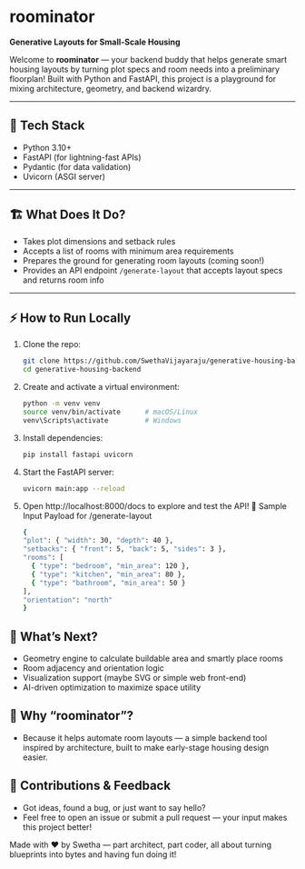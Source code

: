 # roominator

**Generative Layouts for Small-Scale Housing**

Welcome to **roominator** — your backend buddy that helps generate smart housing layouts by turning plot specs and room needs into a preliminary floorplan! Built with Python and FastAPI, this project is a playground for mixing architecture, geometry, and backend wizardry.

---

## 🚀 Tech Stack

- Python 3.10+
- FastAPI (for lightning-fast APIs)
- Pydantic (for data validation)
- Uvicorn (ASGI server)

---

## 🏗️ What Does It Do?

- Takes plot dimensions and setback rules  
- Accepts a list of rooms with minimum area requirements  
- Prepares the ground for generating room layouts (coming soon!)  
- Provides an API endpoint `/generate-layout` that accepts layout specs and returns room info  

---

## ⚡ How to Run Locally

1. Clone the repo:  
   ```bash
   git clone https://github.com/SwethaVijayaraju/generative-housing-backend.git
   cd generative-housing-backend

2. Create and activate a virtual environment: 
   ```bash
   python -m venv venv
   source venv/bin/activate      # macOS/Linux
   venv\Scripts\activate         # Windows

3. Install dependencies: 
   ```bash
   pip install fastapi uvicorn

4. Start the FastAPI server: 
   ```bash
   uvicorn main:app --reload

5. Open http://localhost:8000/docs to explore and test the API!
   🧩 Sample Input Payload for /generate-layout
    ```bash
    {
    "plot": { "width": 30, "depth": 40 },
    "setbacks": { "front": 5, "back": 5, "sides": 3 },
    "rooms": [
      { "type": "bedroom", "min_area": 120 },
      { "type": "kitchen", "min_area": 80 },
      { "type": "bathroom", "min_area": 50 }
    ],
    "orientation": "north"
    }

## 🔭 What’s Next?
- Geometry engine to calculate buildable area and smartly place rooms
- Room adjacency and orientation logic
- Visualization support (maybe SVG or simple web front-end)
- AI-driven optimization to maximize space utility

## 🦾 Why “roominator”?
- Because it helps automate room layouts — a simple backend tool inspired by architecture, built to make early-stage housing design easier.

## 💬 Contributions & Feedback
- Got ideas, found a bug, or just want to say hello?
- Feel free to open an issue or submit a pull request — your input makes this project better!

Made with ❤️ by Swetha — part architect, part coder, all about turning blueprints into bytes and having fun doing it!
